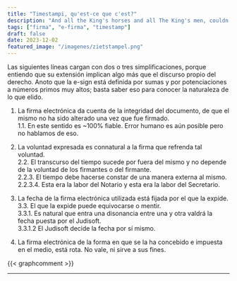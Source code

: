 ```yaml
---
title: "Timestampi, qu'est-ce que c'est?"
description: "And all the King's horses and all The King's men, couldn't put Humpty together again"
tags: ["firma", "e-firma", "timestamp"]
draft: false
date: 2023-12-02
featured_image: "/imagenes/zietstampel.png"
---
```


Las siguientes líneas cargan con dos o tres simplificaciones, porque entiendo que su extensión implican algo más que el discurso propio del derecho. Anoto que la e-sign está definida por sumas y por potenciaciones a números primos muy altos; basta saber eso para conocer la naturaleza de lo que elido.

1. La firma electrónica da cuenta de la integridad del documento, de que el mismo no ha sido alterado una vez que fue firmado.  
1.1. En este sentido es ~100% fiable. Error humano es aún posible pero no hablamos de eso.

2. La voluntad expresada es connatural a la firma que refrenda tal voluntad.  
2.2. El transcurso del tiempo sucede por fuera del mismo y no depende de la voluntad de los firmantes o del firmante.  
2.2.3. El tiempo debe hacerse constar de una manera externa al mismo.  
2.2.3.4. Esta era la labor del Notario y esta era la labor del Secretario.   

3. La fecha de la firma electrónica utilizada está fijada por el que la expide.  
3.3. El que la expide puede equivocarse o mentir.  
3.3.1. Es natural que entra una disonancia entre una y otra valdrá la fecha puesta por el Judisoft.  
3.3.1.2 El Judisoft decide la fecha por sí mismo.

4. La firma electrónica de la forma en que se la ha concebido e impuesta en el medio, está rota. No vale, ni sirve a sus fines.

{{< graphcomment >}}
















------
